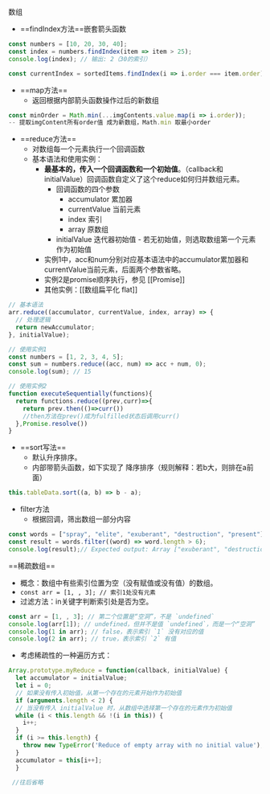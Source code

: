数组
- ==findIndex方法==嵌套箭头函数
```js
const numbers = [10, 20, 30, 40];
const index = numbers.findIndex(item => item > 25);
console.log(index); // 输出: 2（30的索引）

const currentIndex = sortedItems.findIndex(i => i.order === item.order)
```
- ==map方法==
	- 返回根据内部箭头函数操作过后的新数组
```js
const minOrder = Math.min(...imgContents.value.map(i => i.order));
-- 提取imgContent所有order值 成为新数组，Math.min 取最小order
```
- ==reduce方法==
	- 对数组每一个元素执行一个回调函数
	- 基本语法和使用实例：
		- **最基本的，传入一个回调函数和一个初始值**。（callback和initialValue）回调函数自定义了这个reduce如何归并数组元素。
			- 回调函数的四个参数
				- accumulator 累加器
				- currentValue 当前元素
				- index 索引
				- array 原数组
			- initialValue 迭代器初始值
					- 若无初始值，则选取数组第一个元素作为初始值
		- 实例1中，acc和num分别对应基本语法中的accumulator累加器和currentValue当前元素，后面两个参数省略。
		- 实例2是promise顺序执行，参见 [[Promise]]
		- 其他实例：[[数组扁平化 flat]]
```js
// 基本语法
arr.reduce((accumulator, currentValue, index, array) => {
  // 处理逻辑
  return newAccumulator;
}, initialValue);

// 使用实例1
const numbers = [1, 2, 3, 4, 5];
const sum = numbers.reduce((acc, num) => acc + num, 0);
console.log(sum); // 15

// 使用实例2 
function executeSequentially(functions){
  return functions.reduce((prev,curr)=>{
    return prev.then(()=>curr())
    //then方法在prev()成为fulfilled状态后调用curr()
  },Promise.resolve())
}
```
- ==sort写法==
	- 默认升序排序。
	- 内部带箭头函数，如下实现了 降序排序（规则解释：若b大，则排在a前面）
```js
this.tableData.sort((a, b) => b - a);
```
- filter方法
	- 根据回调，筛出数组一部分内容
```js
const words = ["spray", "elite", "exuberant", "destruction", "present"];
const result = words.filter((word) => word.length > 6);
console.log(result);// Expected output: Array ["exuberant", "destruction", "present"]
```

==稀疏数组==
- 概念：数组中有些索引位置为空（没有赋值或没有值）的数组。
- `const arr = [1, , 3]; // 索引1处没有元素`
- 过滤方法：in关键字判断索引处是否为空。
```js
const arr = [1, , 3]; // 第二个位置是“空洞”，不是 `undefined`
console.log(arr[1]); // undefined，但并不是值 `undefined`，而是一个“空洞”
console.log(1 in arr); // false，表示索引 `1` 没有对应的值
console.log(2 in arr); // true，表示索引 `2` 有值
```
- 考虑稀疏性的一种遍历方式：
```js
Array.prototype.myReduce = function(callback, initialValue) {
  let accumulator = initialValue;
  let i = 0;
  // 如果没有传入初始值，从第一个存在的元素开始作为初始值
  if (arguments.length < 2) {
  // 当没有传入 initialValue 时，从数组中选择第一个存在的元素作为初始值
  while (i < this.length && !(i in this)) {
    i++;
  }
  if (i >= this.length) {
    throw new TypeError('Reduce of empty array with no initial value');
  }
  accumulator = this[i++];
  }

 //往后省略
```

